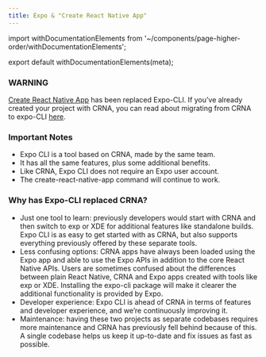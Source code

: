 ```yaml
---
title: Expo & "Create React Native App"
---
```


import withDocumentationElements from '~/components/page-higher-order/withDocumentationElements';

export default withDocumentationElements(meta);

### WARNING

[Create React Native
App](https://facebook.github.io/react-native/blog/2017/03/13/introducing-create-react-native-app.html) has been replaced Expo-CLI. If you’ve already created your project with CRNA, you can read about migrating from CRNA to expo-CLI [here](https://github.com/react-community/create-react-native-app/blob/master/CHANGELOG.md#upgrading-from-1140-to-201).

### Important Notes

- Expo CLI is a tool based on CRNA, made by the same team.
- It has all the same features, plus some additional benefits.
- Like CRNA, Expo CLI does not require an Expo user account.
- The create-react-native-app command will continue to work.

### Why has Expo-CLI replaced CRNA?

- Just one tool to learn: previously developers would start with CRNA and then switch to exp or XDE for additional          features like standalone builds. Expo CLI is as easy to get started with as CRNA, but also supports everything            previously offered by these separate tools.
- Less confusing options: CRNA apps have always been loaded using the Expo app and able to use the Expo APIs in addition    to the core React Native APIs. Users are sometimes confused about the differences between plain React Native, CRNA and    Expo apps created with tools like exp or XDE. Installing the expo-cli package will make it clearer the additional         functionality is provided by Expo.
- Developer experience: Expo CLI is ahead of CRNA in terms of features and developer experience, and we’re continuously     improving it.
- Maintenance: having these two projects as separate codebases requires more maintenance and CRNA has previously fell       behind because of this. A single codebase helps us keep it up-to-date and fix issues as fast as possible.

